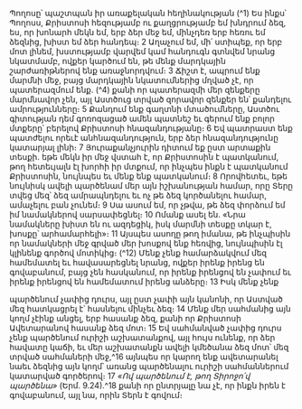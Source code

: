 
Պողոսը՝ պաշտպան իր առաքելական հեղինակության
(^1) Ես ինքս՝ Պողոսս, Քրիստոսի հեզությամբ ու քաղցրությամբ եմ խնդրում ձեզ, ես, որ խոնարհ մեկն եմ, երբ ձեր մեջ
եմ, մինչդեռ երբ հեռու եմ ձեզնից, խիստ եմ ձեր հանդեպ։ 2 Աղաչում եմ, մի՛ ստիպեք, որ երբ մոտ լինեմ, խստությամբ
վարվեմ կամ հանդուգն գտնվեմ նրանց նկատմամբ, ովքեր կարծում են, թե մենք մարդկային շարժառիթներով ենք
առաջնորդվում։ 3 Ճիշտ է, ապրում ենք մարմնի մեջ, բայց մարդկային նկատումներից մղված չէ, որ պատերազմում ենք.
(^4) քանի որ պատերազմի մեր զենքերը մարմնավոր չեն, այլ Աստծուց տրված զորավոր զենքեր են՝ քանդելու
ամրությունները։ 5 Քանդում ենք գաղտնի մտածումները, Աստծու գիտության դեմ գոռոզացած ամեն պատնեշ եւ գերում
ենք բոլոր մտքերը՝ բերելով Քրիստոսի հնազանդությանը։ 6 Եվ պատրաստ ենք պատժելու որեւէ անհնազանդություն,
երբ ձեր հնազանդությունը կատարյալ լինի։ 7 Յուրաքանչյուրին դիտում եք ըստ արտաքին տեսքի. եթե մեկն իր մեջ
վստահ է, որ Քրիստոսին է պատկանում, թող հետեւյալն էլ խորհի իր մտքում, որ ինչպես ինքն է պատկանում
Քրիստոսին, նույնպես եւ մենք ենք պատկանում։ 8 Որովհետեւ, եթե նույնիսկ ավելի պարծենամ մեր այն իշխանության
համար, որը Տերը տվեց մեզ՝ ձեզ ամրապնդելու եւ ոչ թե ձեզ կործանելու համար, ամաչելու բան չունեմ։ 9 Սա ասում եմ,
որ չթվա, թե ձեզ փորձում եմ իմ նամակներով սարսափեցնել։ 10 Ոմանք ասել են. «Նրա նամակները խիստ են ու ազդեցիկ,
իսկ մարմնի տեսքը տկար է, խոսքը՝ արհամարհելի»։ 11 Այսպես ասողը թող իմանա, թե ինչպիսին որ նամակների մեջ
գրված մեր խոսքով ենք հեռվից, նույնպիսին էլ կլինենք գործով մոտիկից։
(^12) Մենք չենք համարձակվում մեզ համեմատել եւ հավասարեցնել նրանց, ովքեր իրենք իրենց են գովաբանում, բայց
չեն հասկանում, որ իրենք իրենցով են չափում եւ իրենք իրենցով են համեմատում իրենց անձերը։ 13 Իսկ մենք չենք


պարծենում չափից դուրս, այլ ըստ չափի այն կանոնի, որ Աստված մեզ հատկացրել է՝ հասնելու մինչեւ ձեզ։ 14 Մենք մեր
սահմանից այն կողմ չէինք անցել, երբ հասանք ձեզ, քանի որ Քրիստոսի Ավետարանով հասանք ձեզ մոտ։ 15 Եվ
սահմանված չափից դուրս չենք պարծենում ուրիշի աշխատանքով, այլ հույս ունենք, որ ձեր հավատը կաճի, եւ մեր
աշխատանքն ավելի կմեծանա ձեզ մոտ՝ մեզ տրված սահմաների մեջ,^16 այնպես որ կարող ենք ավետարանել նաեւ ձեզնից
այն կողմ՝ առանց պարծենալու ուրիշի սահմաններում կատարված գործերով։ 17 _«Ով պարծենում է, թող Տիրոջո՛վ
պարծենա»_ (Երմ. 9.24).^18 քանի որ ընտրյալը նա չէ, որ ինքն իրեն է գովաբանում, այլ նա, որին Տերն է գովում։
